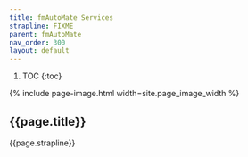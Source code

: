 ```yaml
---
title: fmAutoMate Services
strapline: FIXME
parent: fmAutoMate
nav_order: 300
layout: default
---
```

1. TOC
{:toc}

{% include page-image.html width=site.page_image_width %}

## {{page.title}}

{{page.strapline}}
